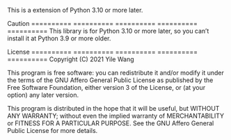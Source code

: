 This is a extension of Python 3.10 or more later.

Caution
========== ========== ========== ========== ==========
This library is for Python 3.10 or more later,
so you can’t install it at Python 3.9 or more older.

License
========== ========== ========== ========== ==========
Copyright (C) 2021 Yile WangThis program is free software: you can redistribute it and/or modifyit under the terms of the GNU Affero General Public License aspublished by the Free Software Foundation, either version 3 of theLicense, or (at your option) any later version.This program is distributed in the hope that it will be useful,but WITHOUT ANY WARRANTY; without even the implied warranty ofMERCHANTABILITY or FITNESS FOR A PARTICULAR PURPOSE.  See theGNU Affero General Public License for more details.